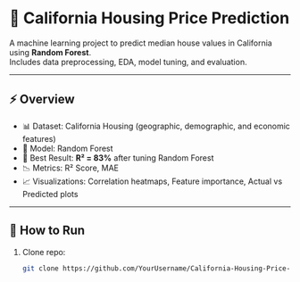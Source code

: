 # 🏡 California Housing Price Prediction

A machine learning project to predict median house values in California using **Random Forest**.  
Includes data preprocessing, EDA, model tuning, and evaluation.

---

## ⚡ Overview
- 📊 Dataset: California Housing (geographic, demographic, and economic features)
- 🤖 Model: Random Forest
- 🎯 Best Result: **R² = 83%** after tuning Random Forest
- 📉 Metrics: R² Score, MAE
- 📈 Visualizations: Correlation heatmaps, Feature importance, Actual vs Predicted plots

---

## 🚀 How to Run
1. Clone repo:
   ```bash
   git clone https://github.com/YourUsername/California-Housing-Price-Prediction.git
